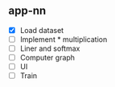 ## app-nn
- [x] Load dataset
- [ ] Implement * multiplication
- [ ] Liner and softmax
- [ ] Computer graph
- [ ] UI
- [ ] Train

